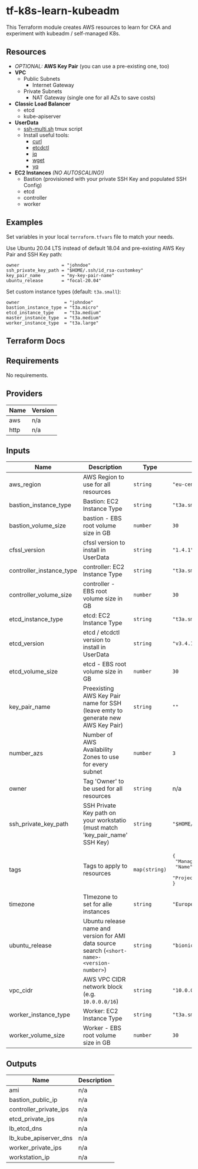 # tf-k8s-learn-kubeadm

This Terraform module creates AWS resources to learn for CKA and experiment with kubeadm / self-managed K8s.

## Resources

* _OPTIONAL:_ **AWS Key Pair** (you can use a pre-existing one, too)
* **VPC**
  * Public Subnets
    * Internet Gateway
  * Private Subnets
    * NAT Gateway (single one for all AZs to save costs)
* **Classic Load Balancer**
  * etcd
  * kube-apiserver
* **UserData**
  * [ssh-multi.sh](https://gist.github.com/dmytro/3984680) tmux script
  * Install useful tools:
    * [curl](https://curl.se)
    * [etcdctl](https://github.com/etcd-io/etcd/tree/master/etcdctl)
    * [jq](https://stedolan.github.io/jq/)
    * [wget](https://www.gnu.org/software/wget/)
    * [yq](https://mikefarah.gitbook.io/yq/)
* **EC2 Instances** _(NO AUTOSCALING!)_
  * Bastion (provisioned with your private SSH Key and populated SSH Config)
  * etcd
  * controller
  * worker



## Examples

Set variables in your local `terraform.tfvars` file to match your needs.

Use Ubuntu 20.04 LTS instead of default 18.04 and pre-existing AWS Key Pair and SSH Key path:
```hcl
owner                = "johndoe"
ssh_private_key_path = "$HOME/.ssh/id_rsa-customkey"
key_pair_name        = "my-key-pair-name"
ubuntu_release       = "focal-20.04"
```

Set custom instance types (default: `t3a.small`):
````hcl
owner                 = "johndoe"
bastion_instance_type = "t3a.micro"
etcd_instance_type    = "t3a.medium"
master_instance_type  = "t3a.medium"
worker_instance_type  = "t3a.large"
````

## Terraform Docs
<!-- BEGINNING OF PRE-COMMIT-TERRAFORM DOCS HOOK -->
## Requirements

No requirements.

## Providers

| Name | Version |
|------|---------|
| aws | n/a |
| http | n/a |

## Inputs

| Name | Description | Type | Default | Required |
|------|-------------|------|---------|:--------:|
| aws\_region | AWS Region to use for all resources | `string` | `"eu-central-1"` | no |
| bastion\_instance\_type | Bastion: EC2 Instance Type | `string` | `"t3a.small"` | no |
| bastion\_volume\_size | bastion - EBS root volume size in GB | `number` | `30` | no |
| cfssl\_version | cfssl version to install in UserData | `string` | `"1.4.1"` | no |
| controller\_instance\_type | controller: EC2 Instance Type | `string` | `"t3a.small"` | no |
| controller\_volume\_size | controller - EBS root volume size in GB | `number` | `30` | no |
| etcd\_instance\_type | etcd: EC2 Instance Type | `string` | `"t3a.small"` | no |
| etcd\_version | etcd / etcdctl version to install in UserData | `string` | `"v3.4.13"` | no |
| etcd\_volume\_size | etcd - EBS root volume size in GB | `number` | `30` | no |
| key\_pair\_name | Preexisting AWS Key Pair name for SSH (leave emty to generate new AWS Key Pair) | `string` | `""` | no |
| number\_azs | Number of AWS Availability Zones to use for every subnet | `number` | `3` | no |
| owner | Tag 'Owner' to be used for all resources | `string` | n/a | yes |
| ssh\_private\_key\_path | SSH Private Key path on your workstatio (must match 'key\_pair\_name' SSH Key) | `string` | `"$HOME/.ssh/id_rsa"` | no |
| tags | Tags to apply to resources | `map(string)` | <pre>{<br>  "ManagedBy": "terraform",<br>  "Name": "cka-kubeadm",<br>  "Project": "cka-kubeadm"<br>}</pre> | no |
| timezone | TImezone to set for alle instances | `string` | `"Europe/Berlin"` | no |
| ubuntu\_release | Ubuntu release name and version for AMI data source search (`<short-name>-<version-number>`) | `string` | `"bionic-18.04"` | no |
| vpc\_cidr | AWS VPC CIDR network block (e.g. `10.0.0.0/16`) | `string` | `"10.0.0.0/16"` | no |
| worker\_instance\_type | Worker: EC2 Instance Type | `string` | `"t3a.small"` | no |
| worker\_volume\_size | Worker - EBS root volume size in GB | `number` | `30` | no |

## Outputs

| Name | Description |
|------|-------------|
| ami | n/a |
| bastion\_public\_ip | n/a |
| controller\_private\_ips | n/a |
| etcd\_private\_ips | n/a |
| lb\_etcd\_dns | n/a |
| lb\_kube\_apiserver\_dns | n/a |
| worker\_private\_ips | n/a |
| workstation\_ip | n/a |

<!-- END OF PRE-COMMIT-TERRAFORM DOCS HOOK -->
